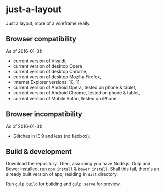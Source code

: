# just-a-layout
Just a layout, more of a wireframe really.

## Browser compatibility

As of 2016-01-31:

* current version of Vivaldi,
* current version of desktop Opera
* current version of desktop Chrome,
* current version of desktop Mozilla Firefox,
* Internet Explorer versions: 10, 11,
* current version of Android Opera, tested on phone & tablet,
* current version of Android Chrome, tested on phone & tablet,
* current version of Mobile Safari, tested on iPhone.

## Browser incompatibility

As of 2016-01-31:

* Glitches in IE 9 and less (no flexbox).

## Build & development

Download the repository. Then, assuming you have Node.js, Gulp and Bower installed, 
run `npm install` & `bower install`. Shall this fail, there's an already built 
version of app, residing in `dist` directory.

Run `gulp build` for building and `gulp serve` for preview.
